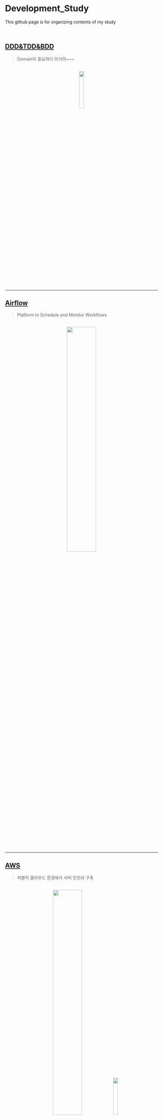 # Development_Study  
This github page is for organizing contents of my study

<br>

## [DDD&TDD&BDD](https://github.com/PoSungKim/development_study/tree/main/DDD%26TDD%26BDD)
> Domain이 중요하다 이거야~~~

<br/>
<div align="center">
  <img width = "17.7%" src="https://user-images.githubusercontent.com/37537227/190163948-e8a4dbb7-c9f5-4f20-ba34-019a0d7c597d.png" />
</div>

<br/>

<hr>

## [Airflow](https://github.com/PoSungKim/development_study/tree/main/Airflow)
> Platform to Schedule and Monitor Workflows

<br/>
<div align="center">
  <img width = "43.6%" src="https://user-images.githubusercontent.com/37537227/158618507-80e23bee-e42d-4458-bb4b-f611ea334976.png" />
</div>

<br/>

<hr>

## [AWS](https://github.com/PoSungKim/development_study/tree/main/AWS)
> 퍼블릭 클라우드 환경에서 서버 인프라 구축

<br/>
<div align="center">
  <img width = "43.6%" src="https://user-images.githubusercontent.com/37537227/146796544-a3453219-4d33-493a-9d7b-24b26fccd98e.png" />
  <img width = "17.7%" src="https://user-images.githubusercontent.com/37537227/152683896-51a49ad8-99fa-43fc-b401-441d72edc0f5.png" />
</div>

<br/>

<hr>

## [Kafka](https://github.com/PoSungKim/development_study/tree/main/Kafka)
> 실시간 스트리밍 서비스 (Producer-Consumer)

> Spring Producer, Consumer

> Spark Producer, Consumer

<br/>
<div align="center">
  <img width = "41%" src="https://user-images.githubusercontent.com/37537227/146870568-330393b5-e67e-4643-8d9e-f5e8e3b16aa3.png" />
  <img width = "17.7%" src="https://user-images.githubusercontent.com/37537227/146870767-3dc27276-c5c4-4053-b506-238fbc6beaec.png" />
</div>

<br/>

<hr>

## [Spark](https://github.com/PoSungKim/development_study/tree/main/Spark)
> In-Memory 대용량 데이터 분석 엔진

<br/>
<div align="center">
  <img width = "41%" src="https://user-images.githubusercontent.com/37537227/139540294-39eebcba-e113-4f6c-97fa-9689be3eed17.png" />
  <img width = "17.7%" src="https://user-images.githubusercontent.com/37537227/139540362-c9659477-30b1-4393-b798-187f1828b7bc.png" />
</div>
<br/>

<hr>

## [Hadoop](https://github.com/PoSungKim/development_study/tree/main/Hadoop)
> Hadoop Cluster 

<br/>
<div align="center">
  <img width = "41%" src="https://user-images.githubusercontent.com/37537227/126330966-43cf22b3-6d13-4df7-a0ca-ed646f44c403.png" />
  <img width = "22.4%" src="https://user-images.githubusercontent.com/37537227/126330716-857edf0d-6717-487f-b923-9517523b8571.png" />
</div>
<br/>

* 분산 파일시스템에 대한 이해 필요 

<hr>

## [Kubernetes](https://github.com/PoSungKim/development_study/tree/main/Kubernetes)
> 가상화, 컨테이너, 컨테이너 올케스트레이션을 통한 Devops

<br/>
<div align="center">
  <img width = "43%" src="https://user-images.githubusercontent.com/37537227/124487841-23583080-ddea-11eb-8a30-6dec7da08930.png" />
  <img width = "22.4%" src="https://user-images.githubusercontent.com/37537227/124487729-07548f00-ddea-11eb-8972-a1cb1eb16cba.jpeg" />
</div>
<br/>

* 가상화에 대한 이해 필요

<hr>

## [Tableau](https://github.com/PoSungKim/development_study/tree/main/Tableau)
> HTML <iframe> 태그를 통한 Tableau 활용

<br/>
<div align="center">
  <img width = "45%" src="https://user-images.githubusercontent.com/37537227/123351229-a29e6680-d597-11eb-806f-eaa4126f30f9.png" />
  <img width = "18%" src="https://user-images.githubusercontent.com/37537227/123351739-c615e100-d598-11eb-9b00-0daf1ad64959.png" />
</div>
<br/>

* 페이지를 따로 만든 이후에 <iframe>의 src 속성으로 불러오기 및 시각화 가능

<hr>
  
## [Vi](https://github.com/PoSungKim/development_study/tree/main/Vi)  
> Vi 편집 모드 
<br/>
<div align="center">
  <img width = "36%" src="https://user-images.githubusercontent.com/37537227/125545954-30263d95-2e0c-4d4c-a61e-a53ace6a7f08.png" />
  <img width = "18%" src="https://user-images.githubusercontent.com/37537227/125545728-9e776fdf-d41c-4174-80a1-19551e31ce2d.png" />
</div>
<br/>
  
* 터미널에서 CLI 명령어 편집 및 프로그램 소스 코드 편집 등에 유용하게 사용 가능
<hr>

## [Script](https://github.com/PoSungKim/development_study/tree/main/Script)
> Shell Script && Python Script
<br/>
<div align="center">
  <img width = "40%" src="https://user-images.githubusercontent.com/37537227/125545604-b04ff270-d8ce-46ac-88d6-aa26a315b332.png" />
  <img width = "18%" src="https://user-images.githubusercontent.com/37537227/125379056-cac8fa80-e3ca-11eb-94cb-226f6871759e.png" />
</div>
<br/>
  
* Shell 명령어와 Python를 통해 System Software 쪽 제어 가능

<hr>

## [React](https://github.com/PoSungKim/development_study/tree/main/React)
> Frontend Server로 React
<br/>
<div align="center">
  <img width = "45%" src="https://user-images.githubusercontent.com/37537227/125407560-f52fad80-e3f4-11eb-9766-d21ba56a0640.png" />
  <img width = "22.5%" src="https://user-images.githubusercontent.com/37537227/125546146-56395973-d409-44b7-b693-7082a5d1a15b.png" />
</div>
<br/>

* TypeScript + Functional Component + Styled Component + Tableau API
<hr>

## [Spring](https://github.com/PoSungKim/development_study/tree/main/Spring)
> Backend Server로 Spring (기본 기능)

 <br/>
<div align="center">
  <img width = "50%" src="https://user-images.githubusercontent.com/37537227/124357922-e27ce200-dc58-11eb-8fba-55f300bf4d9c.png">
  <img width = "17.2%" src="https://user-images.githubusercontent.com/37537227/124357900-c9743100-dc58-11eb-98e1-6ee069b8bcc0.png" />
</div>
<br/>

* SQL Mapper : MyBatis
* ORM : JPA

<hr>

## [Django](https://github.com/PoSungKim/development_study/tree/main/Django)
> Backend Server로 Django (기본 데이터 분석 및 ML/AL 관련 기능)
* ORM (Object-Relational Mapping, Driver 사용 위주)
<hr>
  
## [Oracle](https://github.com/PoSungKim/development_study/tree/main/Computer%20Science/DB)
> PL/SQL + Procedure + Trigger + ERD Cloud (설계)
<br/>
<div align="center">
  <img width = "45%" src="https://user-images.githubusercontent.com/37537227/125546329-6500c290-d2ed-41a4-b1aa-64a591497942.png">
  <img width = "24.5%" src="https://user-images.githubusercontent.com/37537227/125546410-ea122628-d2ce-460f-ab92-6322fb33b33d.png" />
</div>
<br/>
  
<hr>

## [Configuration Management](https://github.com/PoSungKim/development_study/tree/main/Configuration%20Management)
> Git + SVN
<br/>
<div align="center">
  <img width = "45%"   src="https://user-images.githubusercontent.com/37537227/125704945-7f357842-83b7-4249-9397-84c96531c765.png" />
  <img width = "24.5%" src="https://user-images.githubusercontent.com/37537227/125704994-135792c0-ae6b-4e3b-93e8-a29b0af0753c.png" />
</div>
<br/>
<hr>  
